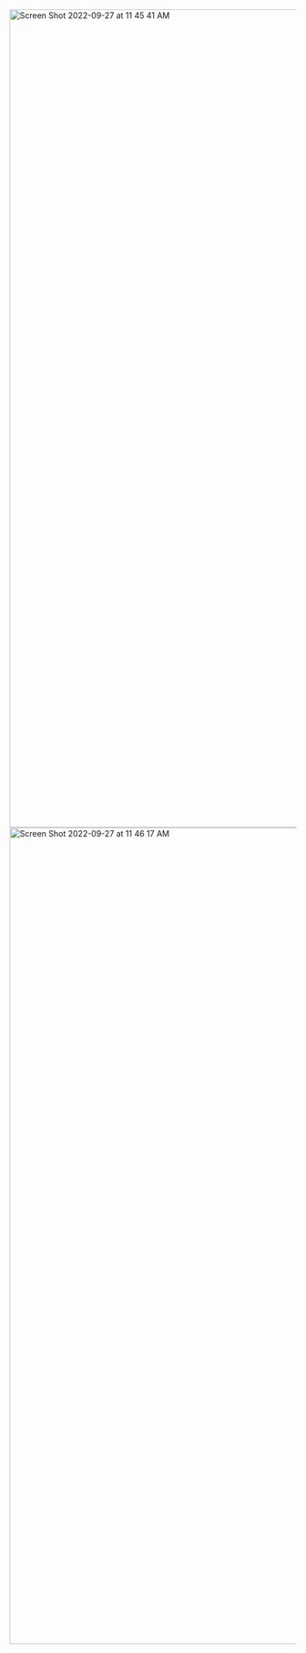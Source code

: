 <img width="1435" alt="Screen Shot 2022-09-27 at 11 45 41 AM" src="https://user-images.githubusercontent.com/109067024/193276654-c413ac5f-9c91-462c-9b3e-5a20eef5d95c.png">
<img width="1432" alt="Screen Shot 2022-09-27 at 11 46 17 AM" src="https://user-images.githubusercontent.com/109067024/193276656-96325fa3-9dca-4d98-b2b6-56e25674f8da.png">

